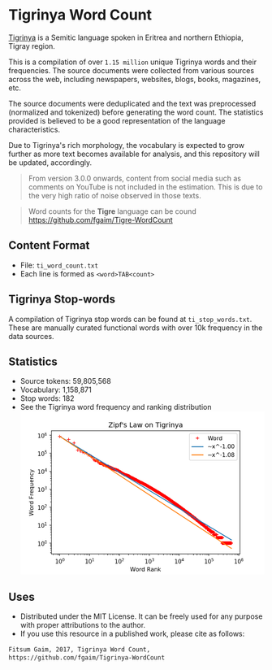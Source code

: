 # Tigrinya Word Count

[Tigrinya](https://en.wikipedia.org/wiki/Tigrinya_language) is a Semitic language spoken in Eritrea and northern Ethiopia, Tigray region.

This is a compilation of over `1.15 million` unique Tigrinya words and their frequencies. The source documents were collected from various sources across the web, including newspapers, websites, blogs, books, magazines, etc.

The source documents were deduplicated and the text was preprocessed (normalized and tokenized) before generating the word count.
The statistics provided is believed to be a good representation of the language characteristics.

Due to Tigrinya's rich morphology, the vocabulary is expected to grow further as more text becomes available for analysis, and this repository will be updated, accordingly.

> From version 3.0.0 onwards, content from social media such as comments on YouTube is not included in the estimation. This is due to the very high ratio of noise observed in those texts.

> Word counts for the **Tigre** language can be cound <https://github.com/fgaim/Tigre-WordCount>


## Content Format

 - File: `ti_word_count.txt`
 - Each line is formed as `<word>TAB<count>`


## Tigrinya Stop-words

A compilation of Tigrinya stop words can be found at `ti_stop_words.txt`.
These are manually curated functional words with over 10k frequency in the data sources.


## Statistics

 - Source tokens: 59,805,568
 - Vocabulary: 1,158,871
 - Stop words: 182
 - See the Tigrinya word frequency and ranking distribution ![alt Zipf's](zipf.png)


## Uses

 - Distributed under the MIT License. It can be freely used for any purpose with proper attributions to the author.
 - If you use this resource in a published work, please cite as follows:

```
Fitsum Gaim, 2017, Tigrinya Word Count, https://github.com/fgaim/Tigrinya-WordCount
```
